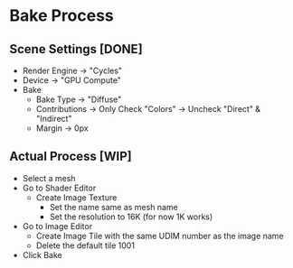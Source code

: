 # Bake Process

## Scene Settings [DONE]

- Render Engine -> "Cycles"
- Device -> "GPU Compute"
- Bake
  - Bake Type -> "Diffuse"
  - Contributions -> Only Check "Colors" -> Uncheck "Direct" & "Indirect"
  - Margin -> 0px

## Actual Process [WIP]

- Select a mesh
- Go to Shader Editor
  - Create Image Texture
    - Set the name same as mesh name
    - Set the resolution to 16K (for now 1K works)
- Go to Image Editor
  - Create Image Tile with the same UDIM number as the image name
  - Delete the default tile 1001
- Click Bake
